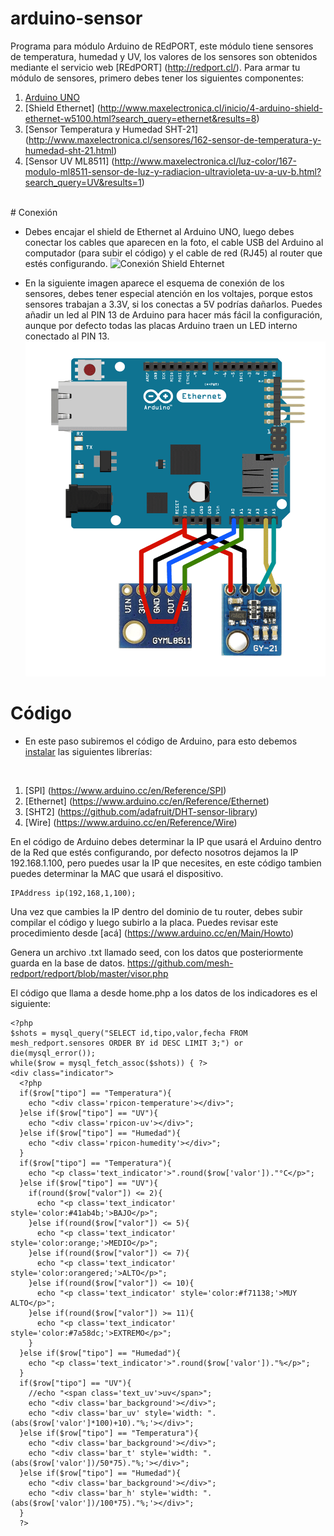 # arduino-sensor
Programa para módulo Arduino de REdPORT, este módulo tiene sensores de temperatura, humedad y UV, los valores de los sensores son obtenidos mediante el servicio web [REdPORT] (http://redport.cl/). Para armar tu módulo de sensores, primero debes tener los siguientes componentes:

1. [Arduino UNO](http://www.maxelectronica.cl/inicio/25-arduino-uno-r3-cable-usb-5-cables-m-m-5-cables-h-h.html)
2. [Shield Ethernet] (http://www.maxelectronica.cl/inicio/4-arduino-shield-ethernet-w5100.html?search_query=ethernet&results=8)
3. [Sensor Temperatura y Humedad SHT-21] (http://www.maxelectronica.cl/sensores/162-sensor-de-temperatura-y-humedad-sht-21.html)
4. [Sensor UV ML8511] (http://www.maxelectronica.cl/luz-color/167-modulo-ml8511-sensor-de-luz-y-radiacion-ultravioleta-uv-a-uv-b.html?search_query=UV&results=1)

</br>
# Conexión 

* Debes encajar el shield de Ethernet al Arduino UNO, luego debes conectar los cables que aparecen en la foto, el cable USB del Arduino al computador (para subir el código) y el cable de red (RJ45) al router que estés configurando. 
![Conexión Shield Ehternet](http://microfun.es/img/web5.jpg "Conexión Shield Ehternet")

* En la siguiente imagen aparece el esquema de conexión de los sensores, debes tener especial atención en los voltajes, porque estos sensores trabajan a 3.3V, si los conectas a 5V podrías dañarlos. Puedes añadir un led al PIN 13 de Arduino para hacer más fácil la configuración, aunque por defecto todas las placas Arduino traen un LED interno conectado al PIN 13.
![Conexiones](https://github.com/mesh-redport/arduino-sensor/blob/master/img/conexiones.png?raw=true "Conexiones")

# Código

* En este paso subiremos el código de Arduino, para esto debemos [instalar](https://www.arduino.cc/en/Guide/Libraries) las siguientes librerías:
</br>

1. [SPI] (https://www.arduino.cc/en/Reference/SPI)
2. [Ethernet] (https://www.arduino.cc/en/Reference/Ethernet)
3. [SHT2] (https://github.com/adafruit/DHT-sensor-library)
4. [Wire] (https://www.arduino.cc/en/Reference/Wire)

En el código de Arduino debes determinar la IP que usará el Arduino dentro de la Red que estés configurando, por defecto nosotros dejamos la IP 192.168.1.100, pero puedes usar la IP que necesites, en este código tambien puedes determinar la MAC que usará el dispositivo.

```
IPAddress ip(192,168,1,100);
```
Una vez que cambies la IP dentro del dominio de tu router, debes subir compilar el código y luego subirlo a la placa. Puedes revisar este procedimiento desde [acá] (https://www.arduino.cc/en/Main/Howto)

Genera un archivo .txt llamado seed, con los datos que posteriormente guarda en la base de datos.
https://github.com/mesh-redport/redport/blob/master/visor.php

El código que llama a desde home.php a los datos de los indicadores es el siguiente:
<div class="indicators">

    <?php
    $shots = mysql_query("SELECT id,tipo,valor,fecha FROM mesh_redport.sensores ORDER BY id DESC LIMIT 3;") or die(mysql_error());
    while($row = mysql_fetch_assoc($shots)) { ?>
    <div class="indicator">
      <?php
      if($row["tipo"] == "Temperatura"){
        echo "<div class='rpicon-temperature'></div>";
      }else if($row["tipo"] == "UV"){
        echo "<div class='rpicon-uv'></div>";
      }else if($row["tipo"] == "Humedad"){
        echo "<div class='rpicon-humedity'></div>";
      }
      if($row["tipo"] == "Temperatura"){
        echo "<p class='text_indicator'>".round($row['valor'])."°C</p>";
      }else if($row["tipo"] == "UV"){
        if(round($row["valor"]) <= 2){
          echo "<p class='text_indicator' style='color:#41ab4b;'>BAJO</p>";
        }else if(round($row["valor"]) <= 5){
          echo "<p class='text_indicator' style='color:orange;'>MEDIO</p>";
        }else if(round($row["valor"]) <= 7){
          echo "<p class='text_indicator' style='color:orangered;'>ALTO</p>";
        }else if(round($row["valor"]) <= 10){
          echo "<p class='text_indicator' style='color:#f71138;'>MUY ALTO</p>";
        }else if(round($row["valor"]) >= 11){
          echo "<p class='text_indicator' style='color:#7a58dc;'>EXTREMO</p>";
        }
      }else if($row["tipo"] == "Humedad"){
        echo "<p class='text_indicator'>".round($row['valor'])."%</p>";
      }
      if($row["tipo"] == "UV"){
        //echo "<span class='text_uv'>uv</span>";
        echo "<div class='bar_background'></div>";
        echo "<div class='bar_uv' style='width: ".(abs($row['valor']*100)+10)."%;'></div>";
      }else if($row["tipo"] == "Temperatura"){
        echo "<div class='bar_background'></div>";
        echo "<div class='bar_t' style='width: ".(abs($row['valor'])/50*75)."%;'></div>";
      }else if($row["tipo"] == "Humedad"){
        echo "<div class='bar_background'></div>";
        echo "<div class='bar_h' style='width: ".(abs($row['valor'])/100*75)."%;'></div>";
      }
      ?>                   
